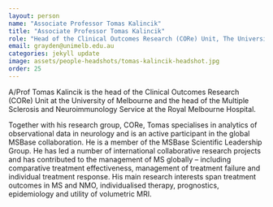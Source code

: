 ```yaml
---
layout: person
name: "Associate Professor Tomas Kalincik"
title: "Associate Professor Tomas Kalincik"
role: "Head of the Clinical Outcomes Research (CORe) Unit, The University of Melbourne, Head of the Multiple Sclerosis and Neuroimmunology Service, Royal Melbourne Hospital"
email: grayden@unimelb.edu.au
categories: jekyll update
image: assets/people-headshots/tomas-kalincik-headshot.jpg
order: 25
---
```

A/Prof Tomas Kalincik is the head of the Clinical Outcomes Research (CORe) Unit at the University of Melbourne and the head of the Multiple Sclerosis and Neuroimmunology Service at the Royal Melbourne Hospital.

Together with his research group, CORe, Tomas specialises in analytics of observational data in neurology and is an active participant in the global MSBase collaboration. He is a member of the MSBase Scientific Leadership Group. He has led a number of international collaborative research projects and has contributed to the management of MS globally – including comparative treatment effectiveness, management of treatment failure and individual treatment response. His main research interests span treatment outcomes in MS and NMO, individualised therapy, prognostics, epidemiology and utility of volumetric MRI.
